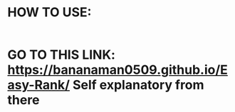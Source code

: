 <h1>HOW TO USE:

<br>GO TO THIS LINK: https://bananaman0509.github.io/Easy-Rank/
Self explanatory from there
